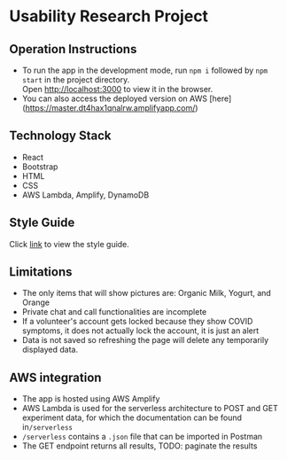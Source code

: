 # Usability Research Project

## Operation Instructions

- To run the app in the development mode, run `npm i` followed by `npm start` in the project directory.\
  Open [http://localhost:3000](http://localhost:3000) to view it in the browser.
- You can also access the deployed version on AWS [here] (https://master.dt4hax1qnalrw.amplifyapp.com/)

## Technology Stack

- React
- Bootstrap
- HTML
- CSS
- AWS Lambda, Amplify, DynamoDB

## Style Guide

Click [link](https://company-205442.frontify.com/d/8Pnfq9AaB79x) to view the style guide.

## Limitations

- The only items that will show pictures are: Organic Milk, Yogurt, and Orange
- Private chat and call functionalities are incomplete
- If a volunteer's account gets locked because they show COVID symptoms, it does not actually lock the account, it is just an alert
- Data is not saved so refreshing the page will delete any temporarily displayed data.

## AWS integration

- The app is hosted using AWS Amplify
- AWS Lambda is used for the serverless architecture to POST and GET experiment data, for which the documentation can be found in`/serverless`
- `/serverless` contains a `.json` file that can be imported in Postman
- The GET endpoint returns all results, TODO: paginate the results
